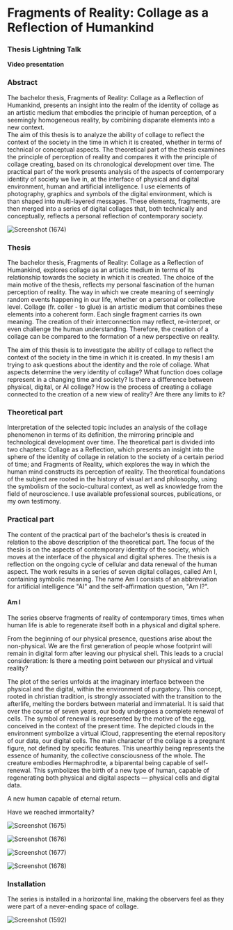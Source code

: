 # Fragments of Reality: Collage as a Reflection of Humankind

### Thesis Lightning Talk

**Video presentation**


### Abstract

The bachelor thesis, Fragments of Reality: Collage as a Reflection of Humankind, presents
an insight into the realm of the identity of collage as an artistic medium that embodies
the principle of human perception, of a seemingly homogeneous reality, by combining disparate elements into a new context.  
The aim of this thesis is to analyze the ability of collage to reflect the context of the society
in the time in which it is created, whether in terms of technical or conceptual aspects.
The theoretical part of the thesis examines the principle of perception of reality and compares it with the principle of collage creating, based on its chronological development over time.
The practical part of the work presents analysis of the aspects of contemporary identity of society we live in, at the interface of physical and digital environment, human and artificial intelligence. I use elements of photography, graphics and symbols of the digital environment, which is than shaped into multi-layered messages. These elements, fragments, are then merged into a series of digital collages that, both technically and conceptually, reflects a personal reflection of contemporary society.


![Screenshot (1674)](https://github.com/Martina-Culikova/english-for-designers/assets/148857122/661f50b2-c6db-4f11-9492-47a55305d9a5)
 


### Thesis

The bachelor thesis, Fragments of Reality: Collage as a Reflection of Humankind, explores collage as an artistic medium in terms of its relationship towards the society in which it is created.
The choice of the main motive of the thesis, reflects my personal fascination of the human perception of reality. The way in which we create meaning of seemingly random events happening in our life, whether on a personal or collective level.
Collage (fr. coller - to glue) is an artistic medium that combines these elements into a coherent form. Each single fragment carries its own meaning. The creation of their interconnection may reflect, re-interpret, or even challenge the human understanding. Therefore, the creation of a collage can be compared to the formation of a new perspective on reality.

The aim of this thesis is to investigate the ability of collage to reflect the context of the society in the time in which it is created. In my thesis I am trying to ask questions about the identity and the role of collage.
What aspects determine the very identity of collage?
What function does collage represent in a changing time and society?
Is there a difference between physical, digital, or AI collage?
How is the process of creating a collage connected to the creation of a new view of reality?
Are there any limits to it?

###  Theoretical part

Interpretation of the selected topic includes an analysis of the collage phenomenon in terms of its definition, the mirroring principle and technological development over time.
The theoretical part is divided into two chapters: Collage as a Reflection, which presents an insight into the sphere of the identity of collage in relation to the society of a certain period of time; and Fragments of Reality, which explores the way in which the human mind constructs its perception of reality.
The theoretical foundations of the subject are rooted in the history of visual art and philosophy, using the symbolism of the socio-cultural context, as well as knowledge from the field of neuroscience. I use available professional sources, publications, or my own testimony.

### Practical part

The content of the practical part of the bachelor's thesis is created in relation to the above description of the theoretical part.
The focus of the thesis is on the aspects of contemporary identity of the society, which moves at the interface of the physical and digital spheres.
The thesis is a reflection on the ongoing cycle of cellular and data renewal of the human aspect. The work results in a series of seven digital collages, called  Am I, containing symbolic meaning. The name Am I consists of an abbreviation for artificial intelligence "AI" and the self-affirmation question, "Am I?".

#### Am I

The series observe fragments of reality of contemporary times, times when human life is able to regenerate itself both in a physical and digital sphere.

From the beginning of our physical presence, questions arise about the non-physical. We are the first generation of people whose footprint will remain in digital form after leaving our physical shell. This leads to a crucial consideration: Is there a meeting point between our physical and virtual reality?

The plot of the series unfolds at the imaginary interface between the physical and the digital, within the environment of purgatory. This concept, rooted in christian tradition, is strongly associated with the transition to the afterlife, melting the borders between material and immaterial.
It is said that over the course of seven years, our body undergoes a complete renewal of cells.
The symbol of renewal is represented by the motive of the egg, conceived in the context of the present time. The depicted clouds in the environment symbolize a virtual iCloud, rappresenting the eternal repository of our data, our digital cells.
The main character of the collage is a pregnant figure, not defined by specific features. This unearthly being represents the essence of humanity, the collective consciousness of the whole. The creature embodies Hermaphrodite, a biparental being capable of self-renewal. This symbolizes the birth of a new type of human, capable of regenerating both physical and digital aspects — physical cells and digital data.

A new human capable of eternal return.

Have we reached immortality?


![Screenshot (1675)](https://github.com/Martina-Culikova/english-for-designers/assets/148857122/28269568-ea7d-49bf-8915-df291260e12e)


![Screenshot (1676)](https://github.com/Martina-Culikova/english-for-designers/assets/148857122/0da88e6b-b904-40e6-b130-d9a3f4f42648)


![Screenshot (1677)](https://github.com/Martina-Culikova/english-for-designers/assets/148857122/a9228674-fd8e-4402-88a6-3af359dd61c6)


![Screenshot (1678)](https://github.com/Martina-Culikova/english-for-designers/assets/148857122/735215f6-25bd-48cf-8984-1f501f3728ab)


### Installation

The series is installed in a horizontal line, making the observers feel as they were part of a never-ending space of collage.

![Screenshot (1592)](https://github.com/Martina-Culikova/english-for-designers/assets/148857122/98a7fd36-0234-4661-8ba1-03cbdf530739)

